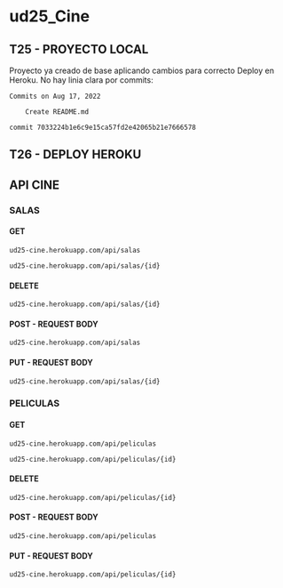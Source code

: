 # ud25_Cine

## T25 - PROYECTO LOCAL
Proyecto ya creado de base aplicando cambios para correcto Deploy en Heroku. No hay linia clara por commits:
```
Commits on Aug 17, 2022

    Create README.md 

commit 7033224b1e6c9e15ca57fd2e42065b21e7666578
```

## T26 - DEPLOY HEROKU

## API CINE

### SALAS

#### GET
```
ud25-cine.herokuapp.com/api/salas

ud25-cine.herokuapp.com/api/salas/{id}
```

#### DELETE
```
ud25-cine.herokuapp.com/api/salas/{id}
```

#### POST - REQUEST BODY
```
ud25-cine.herokuapp.com/api/salas
```

#### PUT - REQUEST BODY
```
ud25-cine.herokuapp.com/api/salas/{id}
```

### PELICULAS

#### GET
```
ud25-cine.herokuapp.com/api/peliculas

ud25-cine.herokuapp.com/api/peliculas/{id}
```

#### DELETE
```
ud25-cine.herokuapp.com/api/peliculas/{id}
```

#### POST - REQUEST BODY
```
ud25-cine.herokuapp.com/api/peliculas
```

#### PUT - REQUEST BODY
```
ud25-cine.herokuapp.com/api/peliculas/{id}
```
